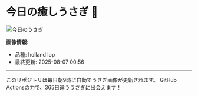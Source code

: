 # 今日の癒しうさぎ 🐰

![今日のうさぎ](https://firebasestorage.googleapis.com/v0/b/rabbitdb-9370d.appspot.com/o/rabbits%2Fe3b0ca18?alt=media&token=98db6793-91a1-4c1b-949e-8eec65a826e3)

**画像情報:**
- 品種: holland lop
- 最終更新: 2025-08-07 00:56

---

このリポジトリは毎日朝9時に自動でうさぎ画像が更新されます。
GitHub Actionsの力で、365日違ううさぎに出会えます！
